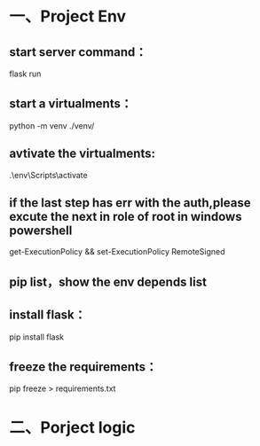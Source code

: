 # 一、Project Env
## start server command：
flask run

## start a virtualments：
python -m venv ./venv/

## avtivate the virtualments:
.\env\Scripts\activate

## if the last step has err with the auth,please excute the next in role of root in windows powershell
get-ExecutionPolicy
&&
set-ExecutionPolicy RemoteSigned


## pip list，show the env depends list

## install flask： 
pip install flask

## freeze the requirements：
pip freeze > requirements.txt

# 二、Porject logic